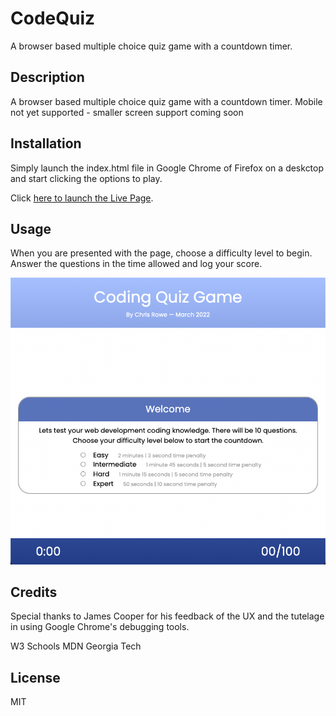 # CodeQuiz
A browser based multiple choice quiz game with a countdown timer.

## Description

A browser based multiple choice quiz game with a countdown timer.
Mobile not yet supported - smaller screen support coming soon
## Installation

Simply launch the index.html file in Google Chrome of Firefox on a deskctop and start clicking the options to play.

Click [here to launch the Live Page](https://rowe2ry.github.io/CodeQuiz/).

## Usage

When you are presented with the page, choose a difficulty level to begin. Answer the questions in the time allowed and log your score.

![A Screenshot of playign the game](./README_assets/CodeQuizScreenshot.png)

## Credits

Special thanks to James Cooper for his feedback of the UX and the tutelage in using Google Chrome's debugging tools.

W3 Schools
MDN
Georgia Tech

## License

MIT